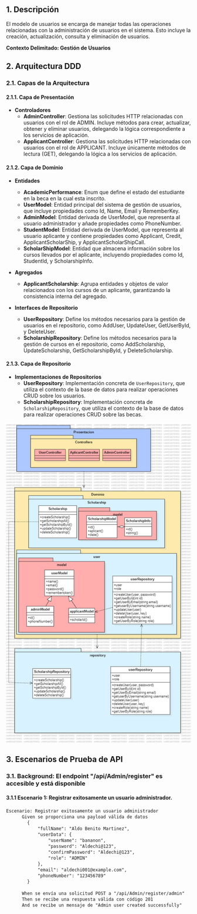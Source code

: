 ## 1. Descripción

El modelo de usuarios se encarga de manejar todas las operaciones relacionadas con la administración de usuarios en el sistema. Esto incluye la creación, actualización, consulta y eliminación de usuarios.

**Contexto Delimitado: Gestión de Usuarios**

## 2. Arquitectura DDD

### 2.1. Capas de la Arquitectura

#### 2.1.1. Capa de Presentación

- **Controladores**
  - **AdminController**: Gestiona las solicitudes HTTP relacionadas con usuarios con el rol de ADMIN. Incluye métodos para crear, actualizar, obtener y eliminar usuarios, delegando la lógica correspondiente a los servicios de aplicación.
  - **ApplicantController**: Gestiona las solicitudes HTTP relacionadas con usuarios con el rol de APPLICANT. Incluye únicamente métodos de lectura (GET), delegando la lógica a los servicios de aplicación.

#### 2.1.2. Capa de Dominio

- **Entidades**
  - **AcademicPerformance**: Enum que define el estado del estudiante en la beca en la cual esta inscrito.
  - **UserModel**: Entidad principal del sistema de gestión de usuarios, que incluye propiedades como Id, Name, Email y RememberKey.
  - **AdminModel**: Entidad derivada de UserModel, que representa al usuario administrador y añade propiedades como PhoneNumber.
  - **StudentModel**: Entidad derivada de UserModel, que representa al usuario aplicante y contiene propiedades como Applicant, Credit, ApplicantScholarShip, y ApplicantScholarShipCall.
  - **ScholarShipModel**: Entidad que almacena información sobre los cursos llevados por el aplicante, incluyendo propiedades como Id, StudentId, y ScholarshipInfo.

- **Agregados**
  - **ApplicantScholarship**: Agrupa entidades y objetos de valor relacionados con los cursos de un aplicante, garantizando la consistencia interna del agregado.

- **Interfaces de Repositorio**
  - **UserRepository**: Define los métodos necesarios para la gestión de usuarios en el repositorio, como AddUser, UpdateUser, GetUserById, y DeleteUser.
  - **ScholarshipRepository**: Define los métodos necesarios para la gestión de cursos en el repositorio, como AddScholarship, UpdateScholarship, GetScholarshipById, y DeleteScholarship.

#### 2.1.3. Capa de Repositorio

- **Implementaciones de Repositorios**
  - **UserRepository**: Implementación concreta de `UserRepository`, que utiliza el contexto de la base de datos para realizar operaciones CRUD sobre los usuarios.
  - **ScholarshipRepository**: Implementación concreta de `ScholarshipRepository`, que utiliza el contexto de la base de datos para realizar operaciones CRUD sobre las becas.

![Diagrama de Arquitectura DDD User](user.png)

## 3. Escenarios de Prueba de API 

### 3.1. Background: El endpoint "/api/Admin/register" es accesible y está disponible
#### 3.1.1 Escenario 1: Registrar exitosamente un usuario administrador.
```
Escenario: Registrar exitosamente un usuario administrador
      Given se proporciona una payload válida de datos
        {
            "fullName": "Aldo Benito Martinez",
            "userData": {
                "userName": "bananon",
                "password": "Aldechi@123",
                "confirmPassword": "Aldechi@123",
                "role": "ADMIN"
            },
            "email": "aldechi001@example.com",
            "phoneNumber": "123456789"
        }

      When se envía una solicitud POST a "/api/Admin/register/admin"
      Then se recibe una respuesta válida con código 201
      And se recibe un mensaje de "Admin user created successfully"
```  